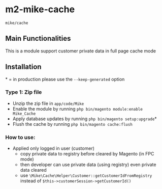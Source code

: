 # m2-mike-cache
``mike/cache``
## Main Functionalities
This is a module support customer private data in full page cache mode

## Installation
\* = in production please use the `--keep-generated` option

### Type 1: Zip file

- Unzip the zip file in `app/code/Mike`
- Enable the module by running `php bin/magento module:enable Mike_Cache`
- Apply database updates by running `php bin/magento setup:upgrade`\*
- Flush the cache by running `php bin/magento cache:flush`

### How to use:
- Applied only logged in user (customer)
  + copy private data to registry before cleared by Magento (in FPC mode)
  + then developer can use private data (using registry) even private data cleared
  + use `\Mike\Cache\Helper\Customer::getCustomerIdFromRegistry` instead of `$this->customerSession->getCustomerId()`
